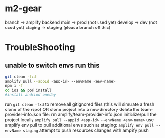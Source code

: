 # m2-gear


branch -> amplify backend
main -> prod (not used yet)
develop -> dev (not used yet)
staging -> staging (please branch off this)


# TroubleShooting

## unable to switch envs run this
```bash
git clean -fxd
amplify pull --appId <app-id> --envName <env-name>
npm i -f
cd ios && pod install
#install andriod oneday
```

run `git clean -fxd` to remove all gitignored files (this will simulate a fresh clone of the repo)
OR clone project into a new directory
delete the team-provider-info.json file: rm amplify/team-provider-info.json
initialize/pull the project locally `amplify pull --appId <app-id> --envName <env-name>`
use amplify env pull to pull additional envs such as staging: `amplify env pull --envName staging`
attempt to push resources changes with amplify push
